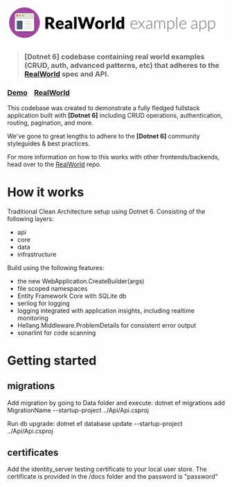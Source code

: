 # ![RealWorld Example App](logo.png)

> ### [Dotnet 6] codebase containing real world examples (CRUD, auth, advanced patterns, etc) that adheres to the [RealWorld](https://github.com/gothinkster/realworld) spec and API.


### [Demo](https://demo.realworld.io/)&nbsp;&nbsp;&nbsp;&nbsp;[RealWorld](https://github.com/gothinkster/realworld)


This codebase was created to demonstrate a fully fledged fullstack application built with **[Dotnet 6]** including CRUD operations, authentication, routing, pagination, and more.

We've gone to great lengths to adhere to the **[Dotnet 6]** community styleguides & best practices.

For more information on how to this works with other frontends/backends, head over to the [RealWorld](https://github.com/gothinkster/realworld) repo.


# How it works

Traditional Clean Architecture setup using Dotnet 6.
Consisting of the following layers:
- api
- core
- data
- infrastructure


Build using the following features:
- the new WebApplication.CreateBuilder(args)
- file scoped namespaces
- Entity Framework Core with SQLite db
- serilog for logging 
- logging integrated with application insights, including realtime monitoring
- Hellang.Middleware.ProblemDetails for consistent error output
- sonarlint for code scanning

# Getting started

## migrations
Add migration by going to Data folder and execute:
dotnet ef migrations add MigrationName --startup-project ../Api/Api.csproj

Run db upgrade:
dotnet ef database update --startup-project ../Api/Api.csproj


## certificates
Add the identity_server testing certificate to your local user store. The certificate is provided in the /docs folder
and the password is "password"

